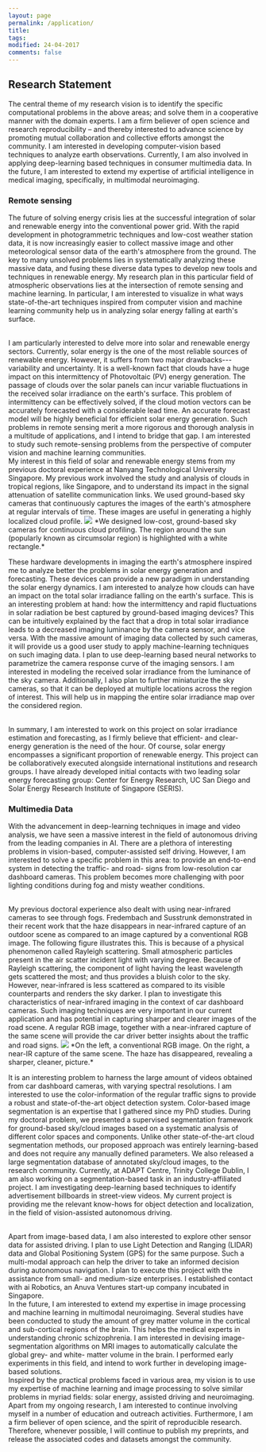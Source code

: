 ```yaml
---
layout: page
permalink: /application/
title: 
tags: 
modified: 24-04-2017
comments: false
---
```

## Research Statement

The central theme of my research vision is to identify the specific computational problems in the above areas; and solve them in a cooperative manner with the domain experts. I am a firm believer of open science and research reproducibility – and thereby interested to advance science by promoting mutual collaboration and collective efforts amongst the community. I am interested in developing computer-vision based techniques to analyze earth observations. Currently, I am also involved in applying deep-learning based techniques in consumer multimedia data. In the future, I am interested to extend my expertise of artificial intelligence in medical imaging, specifically, in multimodal neuroimaging.   

### Remote sensing
The future of solving energy crisis lies at the successful integration of solar and renewable energy into the conventional power grid. With the rapid development in photogrammetric techniques and low-cost weather station data, it is now increasingly easier to collect massive image and other meteorological sensor data of the earth's atmosphere from the ground. The key to many unsolved problems lies in systematically analyzing these massive data, and fusing these diverse data types to develop new tools and techniques in renewable energy. My research plan in this particular field of atmospheric observations lies at the intersection of remote sensing and machine learning. In particular, I am interested to visualize in what ways state-of-the-art techniques inspired from computer vision and machine learning community help us in analyzing solar energy falling at earth's surface.   

<br />
I am particularly interested to delve more into solar and renewable energy sectors. Currently, solar energy is the one of the most reliable sources of renewable energy. However, it suffers from two major drawbacks---variability and uncertainty. 
It is a well-known fact that clouds have a huge impact on this intermittency of Photovoltaic (PV) energy generation. The passage of clouds over the solar panels can incur variable fluctuations in the received solar irradiance on the earth's surface. This problem of intermittency can be effectively solved, if the cloud motion vectors can be accurately forecasted with a considerable lead time. An accurate forecast model will be highly beneficial for efficient solar energy generation. Such problems in remote sensing merit a more rigorous and thorough analysis in a multitude of applications, and I intend to bridge that gap. I am interested to study such remote-sensing problems from the perspective of computer vision and machine learning communities.   

<br />
My interest in this field of solar and renewable energy stems from my previous doctoral experience at Nanyang Technological University Singapore. My previous work involved the study and analysis of clouds in tropical regions, like Singapore, and to understand its impact in the signal attenuation of satellite communication links. We used ground-based sky cameras that continuously captures the images of the earth's atmosphere at regular intervals of time. These images are useful in generating a highly localized cloud profile.   


<img src="{{ site.baseurl }}/images/wsi-image.jpg">
*We designed low-cost, ground-based sky cameras for continuous cloud profiling. The region around the sun (popularly known as circumsolar region) is highlighted with a white rectangle.*   

These hardware developments in imaging the earth's atmosphere inspired me to analyze better the problems in solar energy generation and forecasting. These devices can provide a new paradigm in understanding the solar energy dynamics. I am interested to analyze how clouds can have an impact on the total solar irradiance falling on the earth's surface. This is an interesting problem at hand: how the intermittency and rapid fluctuations in solar radiation be best captured by ground-based imaging devices? This can be intuitively explained by the fact that a drop in total solar irradiance leads to a decreased imaging luminance by the camera sensor, and vice versa. With the massive amount of imaging data collected by such cameras, it will provide us a good user study to apply machine-learning techniques on such imaging data. I plan to use deep-learning based neural networks to parametrize the camera response curve of the imaging sensors. I am interested in modeling the received solar irradiance from the luminance of the sky camera. Additionally, I also plan to further miniaturize the sky cameras, so that it can be deployed at multiple locations across the region of interest. This will help us in mapping the entire solar irradiance map over the considered region.   

<br />
In summary, I am interested to work on this project on solar irradiance estimation and forecasting, as I firmly believe that efficient- and clear- energy generation is the need of the hour. Of course, solar energy encompasses a significant proportion of renewable energy. This project can be collaboratively executed alongside international institutions and research groups. I have already developed initial contacts with two leading solar energy forecasting group: Center for Energy Research, UC San Diego and Solar Energy Research Institute of Singapore (SERIS).   

### Multimedia Data

With the advancement in deep-learning techniques in image and video analysis, we have seen a massive interest in the field of autonomous driving from the leading companies in AI. There are a plethora of interesting problems in vision-based, computer-assisted self driving. However, I am interested to solve a specific problem in this area: to provide an end-to-end system in detecting the traffic- and road- signs from low-resolution car dashboard cameras. This problem becomes more challenging with poor lighting conditions during fog and misty weather conditions.   

<br />
My previous doctoral experience also dealt with using near-infrared cameras to see through fogs. Fredembach and Susstrunk demonstrated in their recent work that the haze disappears in near-infrared capture of an outdoor scene as compared to an image captured by a conventional RGB image. The following figure illustrates this. This is because of a physical phenomenon called Rayleigh scattering. Small atmospheric particles present in the air scatter incident light with varying degree. Because of Rayleigh scattering, the component of light having the least wavelength gets scattered the most; and thus provides a bluish color to the sky. However, near-infrared is less scattered as compared to its visible counterparts and renders the sky darker. I plan to investigate this characteristics of near-infrared imaging in the context of car dashboard cameras. Such imaging techniques are very important in our current application and has potential in capturing sharper and clearer images of the road scene. A regular RGB image, together with a near-infrared capture of the same scene will provide the car driver better insights about the traffic and road signs.    

<img src="{{ site.baseurl }}/images/haze-img.jpg">
*On the left, a conventional RGB image. On the right, a near-IR capture of the same scene. The haze has disappeared, revealing a sharper, cleaner, picture.*   

It is an interesting problem to harness the large amount of videos obtained from car dashboard cameras, with varying spectral resolutions. I am interested to use the color-information of the regular traffic signs to provide a robust and state-of-the-art object detection system. Color-based image segmentation is an expertise that I gathered since my PhD studies. During my doctoral problem, we presented a supervised segmentation framework for ground-based sky/cloud images based on a systematic analysis of different color spaces and components. Unlike other state-of-the-art cloud segmentation methods, our proposed approach was entirely learning-based and does not require any manually defined parameters. We also released a large segmentation database of annotated sky/cloud images, to the research community. Currently, at ADAPT Centre, Trinity College Dublin, I am also working on a segmentation-based task in an industry-affiliated project. I am investigating deep-learning based techniques to identify advertisement billboards in street-view videos. My current project is providing me the relevant know-hows for object detection and localization, in the field of vision-assisted autonomous driving.    

<br />
Apart from image-based data, I am also interested to explore other sensor data for assisted driving. I plan to use Light Detection and Ranging (LIDAR) data and Global Positioning System (GPS) for the same purpose. Such a multi-modal approach can help the driver to take an informed decision during autonomous navigation. I plan to execute this project with the assistance from small- and medium-size enterprises. I established contact with ai Robotics, an Anuva Ventures start-up company incubated in Singapore.    

<br />
In the future, I am interested to extend my expertise in image processing and machine learning in multimodal neuroimaging. Several studies have been conducted to study the amount of grey matter volume in the cortical and sub-cortical regions of the brain. This helps the medical experts in understanding chronic schizophrenia. I am interested in devising image-segmentation algorithms on MRI images to automatically calculate the global grey- and white- matter volume in the brain. I performed early experiments in this field, and intend to work further in developing image-based solutions.    

<br />
Inspired by the practical problems faced in various area, my vision is to use my expertise of machine learning and image processing to solve similar problems in myriad fields: solar energy, assisted driving and neuroimaging. Apart from my ongoing research, I am interested to continue involving myself in a number of education and outreach activities. Furthermore, I am a firm believer of open science, and the spirit of reproducible research. Therefore, whenever possible, I will continue to publish my preprints, and release the associated codes and datasets amongst the community.    